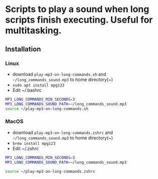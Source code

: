 # Scripts to play a sound when long scripts finish executing. Useful for multitasking.

## Installation
### Linux
* download `play-mp3-on-long-commands.sh` and `~/long_commands_sound.mp3` to home directory(~)
* `sudo apt install mpg123`
* Edit ~/.bashrc
```bash
MP3_LONG_COMMANDS_MIN_SECONDS=3
MP3_LONG_COMMANDS_SOUND_PATH=~/long_commands_sound.mp3
source ~/play-mp3-on-long-commands.sh
```
### MacOS
* download `play-mp3-on-long-commands.zshrc` and `~/long_commands_sound.mp3` to home directory(~)
* `brew install mpg123`
* Edit ~/.zshrc
```bash
MP3_LONG_COMMANDS_MIN_SECONDS=3
MP3_LONG_COMMANDS_SOUND_PATH=~/long_commands_sound.mp3

source ~/play-mp3-on-long-commands.zshrc
```

